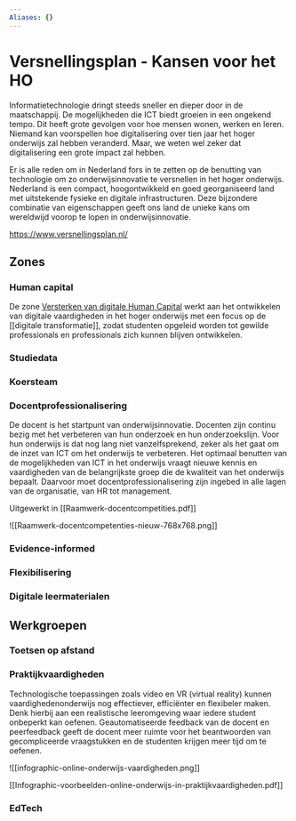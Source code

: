 ```yaml
---
Aliases: {}
---
```


# Versnellingsplan - Kansen voor het HO

Informatietechnologie dringt steeds sneller en dieper door in de maatschappij. De mogelijkheden die ICT biedt groeien in een ongekend tempo. Dit heeft grote gevolgen voor hoe mensen wonen, werken en leren. Niemand kan voorspellen hoe digitalisering over tien jaar het hoger onderwijs zal hebben veranderd. Maar, we weten wel zeker dat digitalisering een grote impact zal hebben.

Er is alle reden om in Nederland fors in te zetten op de benutting van technologie om zo onderwijsinnovatie te versnellen in het hoger onderwijs. Nederland is een compact, hoogontwikkeld en goed georganiseerd land met uitstekende fysieke en digitale infrastructuren. Deze bijzondere combinatie van eigenschappen geeft ons land de unieke kans om wereldwijd voorop te lopen in onderwijsinnovatie.

https://www.versnellingsplan.nl/

## Zones

### Human capital
De zone [Versterken van digitale Human Capital](https://www.versnellingsplan.nl/human-capital/) werkt aan het ontwikkelen van digitale vaardigheden in het hoger onderwijs met een focus op de [[digitale transformatie]], zodat studenten opgeleid worden tot gewilde professionals en professionals zich kunnen blijven ontwikkelen.

### Studiedata

### Koersteam

### Docentprofessionalisering
De docent is het startpunt van onderwijsinnovatie. Docenten zijn continu bezig met het verbeteren van hun onderzoek en hun onderzoekslijn. Voor hun onderwijs is dat nog lang niet vanzelfsprekend, zeker als het gaat om de inzet van ICT om het onderwijs te verbeteren. Het optimaal benutten van de mogelijkheden van ICT in het onderwijs vraagt nieuwe kennis en vaardigheden van de belangrijkste groep die de kwaliteit van het onderwijs bepaalt. Daarvoor moet docentprofessionalisering zijn ingebed in alle lagen van de organisatie, van HR tot management.

Uitgewerkt in [[Raamwerk-docentcompetities.pdf]]

![[Raamwerk-docentcompetenties-nieuw-768x768.png]]

### Evidence-informed

### Flexibilisering


### Digitale leermaterialen

## Werkgroepen

### Toetsen op afstand

### Praktijkvaardigheden
Technologische toepassingen zoals video en VR (virtual reality) kunnen vaardighedenonderwijs nog effectiever, efficiënter en flexibeler maken. Denk hierbij aan een realistische leeromgeving waar iedere student onbeperkt kan oefenen. Geautomatiseerde feedback van de docent en peerfeedback geeft de docent meer ruimte voor het beantwoorden van gecompliceerde vraagstukken en de studenten krijgen meer tijd om te oefenen.

![[infographic-online-onderwijs-vaardigheden.png]]

[[Infographic-voorbeelden-online-onderwijs-in-praktijkvaardigheden.pdf]]

### EdTech